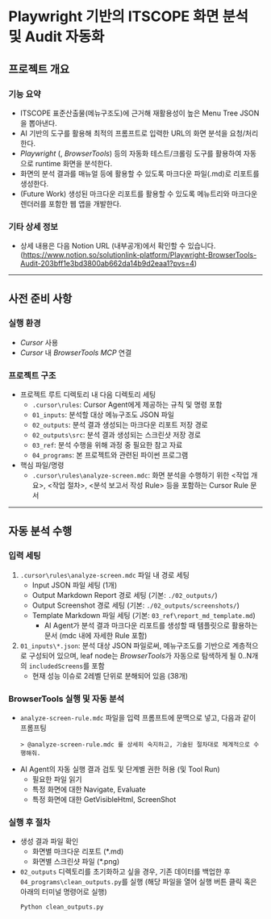 # Playwright 기반의 ITSCOPE 화면 분석 및 Audit 자동화

## 프로젝트 개요

### 기능 요약
- ITSCOPE 표준산출물(메뉴구조도)에 근거해 재활용성이 높은 Menu Tree JSON을 뽑아낸다.
- AI 기반의 도구를 활용해 최적의 프롬프트로 입력한 URL의 화면 분석을 요청/처리한다.
- *Playwright* (, *BrowserTools*) 등의 자동화 테스트/크롤링 도구를 활용하여 자동으로 runtime 화면을 분석한다.
- 화면의 분석 결과를 매뉴얼 등에 활용할 수 있도록 마크다운 파일(.md)로 리포트를 생성한다.
- (Future Work) 생성된 마크다운 리포트를 활용할 수 있도록 메뉴트리와 마크다운 렌더러를 포함한 웹 앱을 개발한다.

### 기타 상세 정보

- 상세 내용은 다음 Notion URL (내부공개)에서 확인할 수 있습니다.(https://www.notion.so/solutionlink-platform/Playwright-BrowserTools-Audit-203bff1e3bd3800ab662da14b9d2eaa1?pvs=4)

---

## 사전 준비 사항

### 실행 환경
- *Cursor* 사용
- *Cursor* 내 *BrowserTools MCP* 연결

### 프로젝트 구조
- 프로젝트 루트 디렉토리 내 다음 디렉토리 세팅
    - `.cursor\rules`: Cursor Agent에게 제공하는 규칙 및 명령 포함
    - `01_inputs`: 분석할 대상 메뉴구조도 JSON 파일
    - `02_outputs`: 분석 결과 생성되는 마크다운 리포트 저장 경로
    - `02_outputs\src`: 분석 결과 생성되는 스크린샷 저장 경로
    - `03_ref`: 분석 수행을 위해 과정 중 필요한 참고 자료
    - `04_programs`: 본 프로젝트와 관련된 파이썬 프로그램
- 핵심 파일/명령
    - `.cursor\rules\analyze-screen.mdc`: 화면 분석을 수행하기 위한 <작업 개요>, <작업 절차>, <분석 보고서 작성 Rule> 등을 포함하는 Cursor Rule 문서

---

## 자동 분석 수행

### 입력 세팅

1. `.cursor\rules\analyze-screen.mdc` 파일 내 경로 세팅
    - Input JSON 파일 세팅 (1개)
    - Output Markdown Report 경로 세팅 (기본: `./02_outputs/`)
    - Output Screenshot 경로 세팅 (기본: `./02_outputs/screenshots/`)
    - Template Markdown 파일 세팅 (기본: `03_ref\report_md_template.md`)
        - AI Agent가 분석 결과 마크다운 리포트를 생성할 때 템플릿으로 활용하는 문서 (mdc 내에 자세한 Rule 포함)
2. `01_inputs\*.json`: 분석 대상 JSON 파일로써, 메뉴구조도를 기반으로 계층적으로 구성되어 있으며, leaf node는 *BrowserTools*가 자동으로 탐색하게 될 0..N개의 `includedScreens`를 포함
    - 현재 성능 이슈로 2레벨 단위로 분해되어 있음 (38개)

### BrowserTools 실행 및 자동 분석

- `analyze-screen-rule.mdc` 파일을 입력 프롬프트에 문맥으로 넣고, 다음과 같이 프롬프팅
    ```
    > @analyze-screen-rule.mdc 를 상세히 숙지하고, 기술된 절차대로 체계적으로 수행해줘.
    ```
- AI Agent의 자동 실행 결과 검토 및 단계별 권한 허용 (및 Tool Run)
    - 필요한 파일 읽기
    - 특정 화면에 대한 Navigate, Evaluate
    - 특정 화면에 대한 GetVisibleHtml, ScreenShot


### 실행 후 절차

- 생성 결과 파일 확인
    - 화면별 마크다운 리포트 (*.md)
    - 화면별 스크린샷 파일 (*.png)
- `02_outputs` 디렉토리를 초기화하고 싶을 경우, 기존 데이터를 백업한 후 `04_programs\clean_outputs.py`를 실행 (해당 파일을 열어 실행 버튼 클릭 혹은 아래의 터미널 명령어로 실행)
   ```shell
   Python clean_outputs.py
   ```